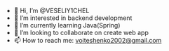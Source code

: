 - 👋 Hi, I’m @VESELIY1CHEL
- 👀 I’m interested in backend development
- 🌱 I’m currently learning Java(Spring)
- 💞️ I’m looking to collaborate on create web app
- 📫 How to reach me: voiteshenko2002@gmail.com

<!---
VESELIY1CHEL/VESELIY1CHEL is a ✨ special ✨ repository because its `README.md` (this file) appears on your GitHub profile.
You can click the Preview link to take a look at your changes.
--->
